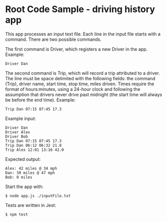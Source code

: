 # Root Code Sample - driving history app

This app processes an input text file. Each line in the input file starts with a command. There are two possible commands.

The first command is Driver, which registers a new Driver in the app. Example:

`Driver Dan`

The second command is Trip, which will record a trip attributed to a driver. The line must be space delimited with the following fields: the command (Trip), driver name, start time, stop time, miles driven. Times require the format of hours:minutes, using a 24-hour clock and following the assumption that drivers never drive past midnight (the start time will always be before the end time). Example:

`Trip Dan 07:15 07:45 17.3`

Example input:

```
Driver Dan
Driver Alex
Driver Bob
Trip Dan 07:15 07:45 17.3
Trip Dan 06:12 06:32 21.8
Trip Alex 12:01 13:16 42.0
```

Expected output:

```
Alex: 42 miles @ 34 mph
Dan: 39 miles @ 47 mph
Bob: 0 miles
```

Start the app with:

`$ node app.js ./inputFile.txt`

Tests are written in Jest:

`$ npm test`
